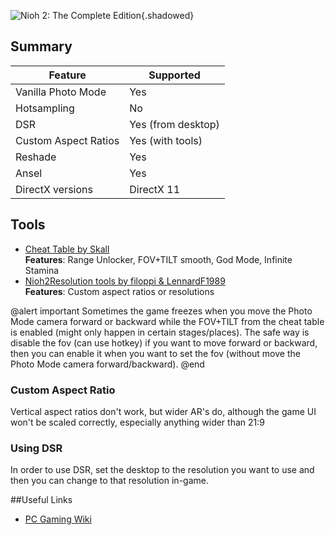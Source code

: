 ![Nioh 2: The Complete Edition](Images\nioh2_header.png "Shot by Loyd"){.shadowed}

## Summary

Feature | Supported
--|--
Vanilla Photo Mode | Yes
Hotsampling | No
DSR | Yes (from desktop)
Custom Aspect Ratios | Yes (with tools)
Reshade | Yes
Ansel | Yes
DirectX versions | DirectX 11
 
## Tools

* [Cheat Table by Skall](..\CheatTables\nioh2.ct)  
**Features**: Range Unlocker, FOV+TILT smooth, God Mode, Infinite Stamina
* [Nioh2Resolution tools by filoppi & LennardF1989](https://community.pcgamingwiki.com/files/file/2146-nioh2resolution/)  
**Features**: Custom aspect ratios or resolutions

@alert important
Sometimes the game freezes when you move the Photo Mode camera forward or backward while the FOV+TILT from the cheat table is enabled (might only happen in certain stages/places). The safe way is disable the fov (can use hotkey) if you want to move forward or backward, then you can enable it when you want to set the fov (without move the Photo Mode camera forward/backward).
@end

### Custom Aspect Ratio
Vertical aspect ratios don't work, but wider AR's do, although the game UI won't be scaled correctly, especially anything wider than 21:9

### Using DSR
In order to use DSR, set the desktop to the resolution you want to use and then you can change to that resolution in-game.

##Useful Links

* [PC Gaming Wiki](https://www.pcgamingwiki.com/wiki/Nioh_2:_The_Complete_Edition)